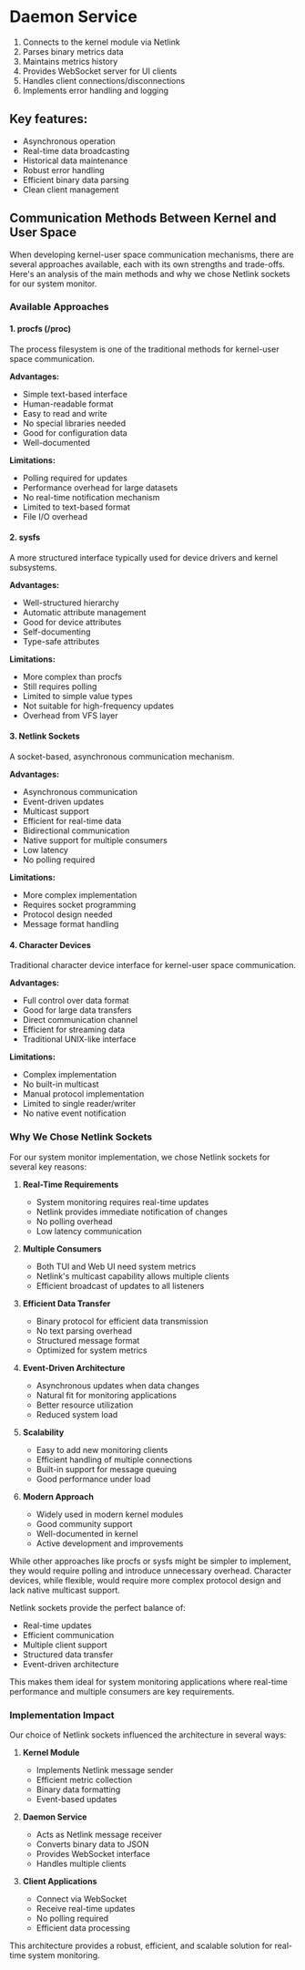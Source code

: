 # Daemon Service

1. Connects to the kernel module via Netlink
2. Parses binary metrics data
3. Maintains metrics history
4. Provides WebSocket server for UI clients
5. Handles client connections/disconnections
6. Implements error handling and logging

## Key features:

- Asynchronous operation
- Real-time data broadcasting
- Historical data maintenance
- Robust error handling
- Efficient binary data parsing
- Clean client management

## Communication Methods Between Kernel and User Space

When developing kernel-user space communication mechanisms, there are several approaches available, each with its own strengths and trade-offs. Here's an analysis of the main methods and why we chose Netlink sockets for our system monitor.

### Available Approaches

#### 1. procfs (/proc)
The process filesystem is one of the traditional methods for kernel-user space communication.

**Advantages:**
- Simple text-based interface
- Human-readable format
- Easy to read and write
- No special libraries needed
- Good for configuration data
- Well-documented

**Limitations:**
- Polling required for updates
- Performance overhead for large datasets
- No real-time notification mechanism
- Limited to text-based format
- File I/O overhead

#### 2. sysfs
A more structured interface typically used for device drivers and kernel subsystems.

**Advantages:**
- Well-structured hierarchy
- Automatic attribute management
- Good for device attributes
- Self-documenting
- Type-safe attributes

**Limitations:**
- More complex than procfs
- Still requires polling
- Limited to simple value types
- Not suitable for high-frequency updates
- Overhead from VFS layer

#### 3. Netlink Sockets
A socket-based, asynchronous communication mechanism.

**Advantages:**
- Asynchronous communication
- Event-driven updates
- Multicast support
- Efficient for real-time data
- Bidirectional communication
- Native support for multiple consumers
- Low latency
- No polling required

**Limitations:**
- More complex implementation
- Requires socket programming
- Protocol design needed
- Message format handling

#### 4. Character Devices
Traditional character device interface for kernel-user space communication.

**Advantages:**
- Full control over data format
- Good for large data transfers
- Direct communication channel
- Efficient for streaming data
- Traditional UNIX-like interface

**Limitations:**
- Complex implementation
- No built-in multicast
- Manual protocol implementation
- Limited to single reader/writer
- No native event notification

### Why We Chose Netlink Sockets

For our system monitor implementation, we chose Netlink sockets for several key reasons:

1. **Real-Time Requirements**
   - System monitoring requires real-time updates
   - Netlink provides immediate notification of changes
   - No polling overhead
   - Low latency communication

2. **Multiple Consumers**
   - Both TUI and Web UI need system metrics
   - Netlink's multicast capability allows multiple clients
   - Efficient broadcast of updates to all listeners

3. **Efficient Data Transfer**
   - Binary protocol for efficient data transmission
   - No text parsing overhead
   - Structured message format
   - Optimized for system metrics

4. **Event-Driven Architecture**
   - Asynchronous updates when data changes
   - Natural fit for monitoring applications
   - Better resource utilization
   - Reduced system load

5. **Scalability**
   - Easy to add new monitoring clients
   - Efficient handling of multiple connections
   - Built-in support for message queuing
   - Good performance under load

6. **Modern Approach**
   - Widely used in modern kernel modules
   - Good community support
   - Well-documented in kernel
   - Active development and improvements

While other approaches like procfs or sysfs might be simpler to implement, they would require polling and introduce unnecessary overhead. Character devices, while flexible, would require more complex protocol design and lack native multicast support.

Netlink sockets provide the perfect balance of:
- Real-time updates
- Efficient communication
- Multiple client support
- Structured data transfer
- Event-driven architecture

This makes them ideal for system monitoring applications where real-time performance and multiple consumers are key requirements.

### Implementation Impact

Our choice of Netlink sockets influenced the architecture in several ways:

1. **Kernel Module**
   - Implements Netlink message sender
   - Efficient metric collection
   - Binary data formatting
   - Event-based updates

2. **Daemon Service**
   - Acts as Netlink message receiver
   - Converts binary data to JSON
   - Provides WebSocket interface
   - Handles multiple clients

3. **Client Applications**
   - Connect via WebSocket
   - Receive real-time updates
   - No polling required
   - Efficient data processing

This architecture provides a robust, efficient, and scalable solution for real-time system monitoring.